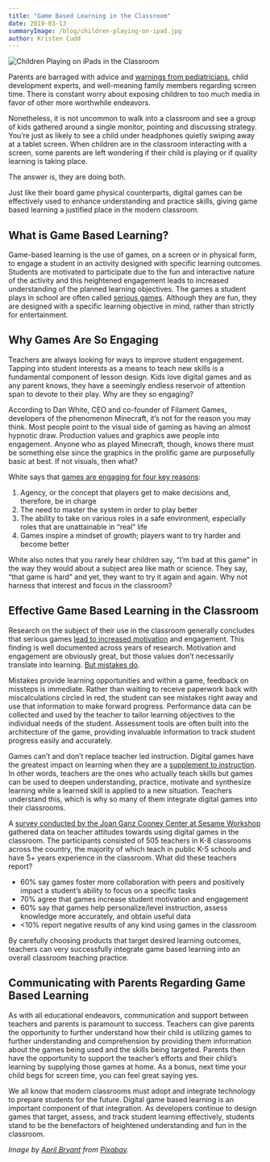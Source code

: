```yaml
---
title: "Game Based Learning in the Classroom"
date: 2019-03-13
summaryImage: /blog/children-playing-on-ipad.jpg
author: Kristen Cudd
---
```


![Children Playing on iPads in the Classroom](/blog/children-playing-on-ipad.jpg "Children Playing on iPads in the Classroom")

Parents are barraged with advice and [warnings from pediatricians](https://www.aap.org/en-us/about-the-aap/aap-press-room/Pages/American-Academy-of-Pediatrics-Announces-New-Recommendations-for-Childrens-Media-Use.aspx), child development experts, and well-meaning family members regarding screen time. There is constant worry about exposing children to too much media in favor of other more worthwhile endeavors.

Nonetheless, it is not uncommon to walk into a classroom and see a group of kids gathered around a single monitor, pointing and discussing strategy. You’re just as likely to see a child under headphones quietly swiping away at a tablet screen. When children are in the classroom interacting with a screen, some parents are left wondering if their child is playing or if quality learning is taking place.

The answer is, they are doing both.

Just like their board game physical counterparts, digital games can be effectively used to enhance understanding and practice skills, giving game based learning a justified place in the modern classroom.

## What is Game Based Learning?

Game-based learning is the use of games, on a screen or in physical form, to engage a student in an activity designed with specific learning outcomes. Students are motivated to participate due to the fun and interactive nature of the activity and this heightened engagement leads to increased understanding of the planned learning objectives. The games a student plays in school are often called [serious games](https://www.igi-global.com/dictionary/playing-better-worse/26549). Although they are fun, they are designed with a specific learning objective in mind, rather than strictly for entertainment.

## Why Games Are So Engaging

Teachers are always looking for ways to improve student engagement. Tapping into student interests as a means to teach new skills is a fundamental component of lesson design. Kids love digital games and as any parent knows, they have a seemingly endless reservoir of attention span to devote to their play. Why are they so engaging?

According to Dan White, CEO and co-founder of Filament Games, developers of the phenomenon Minecraft, it’s not for the reason you may think. Most people point to the visual side of gaming as having an almost hypnotic draw. Production values and graphics awe people into engagement. Anyone who as played Minecraft, though, knows there must be something else since the graphics in the prolific game are purposefully basic at best. If not visuals, then what?

White says that [games are engaging for four key reasons](https://www.edsurge.com/news/2019-02-04-game-based-learning-is-changing-how-we-teach-here-s-why):

1. Agency, or the concept that players get to make decisions and, therefore, be in charge
1. The need to master the system in order to play better
1. The ability to take on various roles in a safe environment, especially roles that are unattainable in “real” life
1. Games inspire a mindset of growth; players want to try harder and become better

White also notes that you rarely hear children say, “I’m bad at this game” in the way they would about a subject area like math or science. They say, “that game is hard” and yet, they want to try it again and again. Why not harness that interest and focus in the classroom?

## Effective Game Based Learning in the Classroom

Research on the subject of their use in the classroom generally concludes that serious games [lead to increased motivation](https://www.researchgate.net/publication/263564163_Game_Based_Learning_-_a_Way_to_Stimulate_Intrinsic_Motivation) and engagement. This finding is well documented across years of research. Motivation and engagement are obviously great, but those values don’t necessarily translate into learning. [But mistakes do](https://www.crondose.com/2016/08/power-making-mistakes-learning-failing/).

Mistakes provide learning opportunities and within a game, feedback on missteps is immediate. Rather than waiting to receive paperwork back with miscalculations circled in red, the student can see mistakes right away and use that information to make forward progress. Performance data can be collected and used by the teacher to tailor learning objectives to the individual needs of the student. Assessment tools are often built into the architecture of the game, providing invaluable information to track student progress easily and accurately.

Games can’t and don’t replace teacher led instruction. Digital games have the greatest impact on learning when they are a [supplement to instruction](https://psycnet.apa.org/doiLanding?doi=10.1037%2Fa0031311). In other words, teachers are the ones who actually teach skills but games can be used to deepen understanding, practice, motivate and synthesize learning while a learned skill is applied to a new situation. Teachers understand this, which is why so many of them integrate digital games into their classrooms.

A [survey conducted by the Joan Ganz Cooney Center at Sesame Workshop](https://cdn-educators.brainpop.com/wp-content/uploads/2013/10/jgcc_teacher_survey.pdf) gathered data on teacher attitudes towards using digital games in the classroom. The participants consisted of 505 teachers in K-8 classrooms across the country, the majority of which teach in public K-5 schools and have 5+ years experience in the classroom. What did these teachers report?

- 60% say games foster more collaboration with peers and positively impact a student’s ability to focus on a specific tasks
- 70% agree that games increase student motivation and engagement
- 60% say that games help personalize/level instruction, assess knowledge more accurately, and obtain useful data
- <10% report negative results of any kind using games in the classroom

By carefully choosing products that target desired learning outcomes, teachers can very successfully integrate game based learning into an overall classroom teaching practice.

## Communicating with Parents Regarding Game Based Learning

As with all educational endeavors, communication and support between teachers and parents is paramount to success. Teachers can give parents the opportunity to further understand how their child is utilizing games to further understanding and comprehension by providing them information about the games being used and the skills being targeted. Parents then have the opportunity to support the teacher’s efforts and their child’s learning by supplying those games at home. As a bonus, next time your child begs for screen time, you can feel great saying yes.

We all know that modern classrooms must adopt and integrate technology to prepare students for the future. Digital game based learning is an important component of that integration. As developers continue to design games that target, assess, and track student learning effectively, students stand to be the benefactors of heightened understanding and fun in the classroom.

*Image by [April Bryant](https://pixabay.com/users/schoolprpro-1336922/?utm_source=link-attribution&utm_medium=referral&utm_campaign=image&utm_content=1126136) from [Pixabay](https://pixabay.com).*

